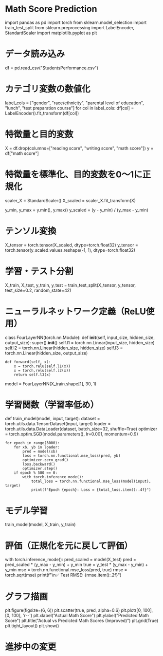 # Math Score Prediction

import pandas as pd
import torch
from sklearn.model_selection import train_test_split
from sklearn.preprocessing import LabelEncoder, StandardScaler
import matplotlib.pyplot as plt

# データ読み込み
df = pd.read_csv("StudentsPerformance.csv")

# カテゴリ変数の数値化
label_cols = ["gender", "race/ethnicity", "parental level of education", "lunch", "test preparation course"]
for col in label_cols:
    df[col] = LabelEncoder().fit_transform(df[col])

# 特徴量と目的変数
X = df.drop(columns=["reading score", "writing score", "math score"])
y = df["math score"]

# 特徴量を標準化、目的変数を0〜1に正規化
scaler_X = StandardScaler()
X_scaled = scaler_X.fit_transform(X)

y_min, y_max = y.min(), y.max()
y_scaled = (y - y_min) / (y_max - y_min)

# テンソル変換
X_tensor = torch.tensor(X_scaled, dtype=torch.float32)
y_tensor = torch.tensor(y_scaled.values.reshape(-1, 1), dtype=torch.float32)

# 学習・テスト分割
X_train, X_test, y_train, y_test = train_test_split(X_tensor, y_tensor, test_size=0.2, random_state=42)

# ニューラルネットワーク定義（ReLU使用）
class FourLayerNN(torch.nn.Module):
    def __init__(self, input_size, hidden_size, output_size):
        super().__init__()
        self.l1 = torch.nn.Linear(input_size, hidden_size)
        self.l2 = torch.nn.Linear(hidden_size, hidden_size)
        self.l3 = torch.nn.Linear(hidden_size, output_size)

    def forward(self, x):
        x = torch.relu(self.l1(x))
        x = torch.relu(self.l2(x))
        return self.l3(x)

model = FourLayerNN(X_train.shape[1], 30, 1)

# 学習関数（学習率低め）
def train_model(model, input, target):
    dataset = torch.utils.data.TensorDataset(input, target)
    loader = torch.utils.data.DataLoader(dataset, batch_size=32, shuffle=True)
    optimizer = torch.optim.SGD(model.parameters(), lr=0.001, momentum=0.9)

    for epoch in range(3000):
        for xb, yb in loader:
            pred = model(xb)
            loss = torch.nn.functional.mse_loss(pred, yb)
            optimizer.zero_grad()
            loss.backward()
            optimizer.step()
        if epoch % 500 == 0:
            with torch.inference_mode():
                total_loss = torch.nn.functional.mse_loss(model(input), target)
                print(f"Epoch {epoch}: Loss = {total_loss.item():.4f}")

# モデル学習
train_model(model, X_train, y_train)

# 評価（正規化を元に戻して評価）
with torch.inference_mode():
    pred_scaled = model(X_test)
    pred = pred_scaled * (y_max - y_min) + y_min
    true = y_test * (y_max - y_min) + y_min
    mse = torch.nn.functional.mse_loss(pred, true)
    rmse = torch.sqrt(mse)
    print(f"\n✅ Test RMSE: {rmse.item():.2f}")

# グラフ描画
plt.figure(figsize=(6, 6))
plt.scatter(true, pred, alpha=0.6)
plt.plot([0, 100], [0, 100], 'r--')
plt.xlabel("Actual Math Score")
plt.ylabel("Predicted Math Score")
plt.title("Actual vs Predicted Math Scores (Improved)")
plt.grid(True)
plt.tight_layout()
plt.show()

# 進捗中の変更
